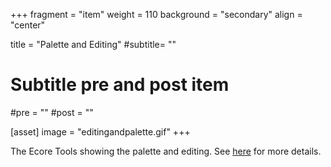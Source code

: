 +++
fragment = "item"
weight = 110
background = "secondary"
align = "center"

title = "Palette and Editing"
#subtitle= ""

# Subtitle pre and post item
#pre = ""
#post = ""

[asset]
  image = "editingandpalette.gif"
+++

The Ecore Tools showing the palette and editing. See [here](https://github.com/eclipse-emfcloud/ecore-glsp) for more details.